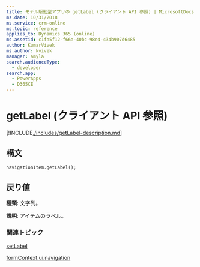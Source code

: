 ```yaml
---
title: モデル駆動型アプリの getLabel (クライアント API 参照) | MicrosoftDocs
ms.date: 10/31/2018
ms.service: crm-online
ms.topic: reference
applies_to: Dynamics 365 (online)
ms.assetid: c1fa5f12-f66a-40bc-98e4-434b907d6485
author: KumarVivek
ms.author: kvivek
manager: amyla
search.audienceType:
  - developer
search.app:
  - PowerApps
  - D365CE
---
```

# <a name="getlabel-client-api-reference"></a>getLabel (クライアント API 参照)



[!INCLUDE[./includes/getLabel-description.md](./includes/getLabel-description.md)]

## <a name="syntax"></a>構文

`navigationItem.getLabel();`

## <a name="return-value"></a>戻り値

**種類**: 文字列。

**説明**: アイテムのラベル。

### <a name="related-topics"></a>関連トピック

[setLabel](setLabel.md)

[formContext.ui.navigation](../formContext-ui-navigation.md)



